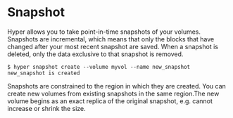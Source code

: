 # Snapshot

Hyper allows you to take point-in-time snapshots of your volumes. Snapshots are incremental, which means that only the blocks that have changed after your most recent snapshot are saved. When a snapshot is deleted, only the data exclusive to that snapshot is removed. 

    $ hyper snapshot create --volume myvol --name new_snapshot 
    new_snapshot is created

Snapshots are constrained to the region in which they are created. You can create new volumes from existing snapshots in the same region.The new volume begins as an exact replica of the original snapshot, e.g. cannot increase or shrink the size.
